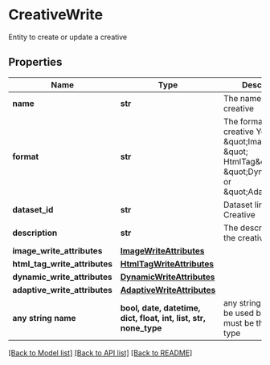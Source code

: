 # CreativeWrite

Entity to create or update a creative

## Properties
Name | Type | Description | Notes
------------ | ------------- | ------------- | -------------
**name** | **str** | The name of the creative | 
**format** | **str** | The format of the creative  You can use \&quot;Image\&quot;, \&quot; HtmlTag\&quot;, \&quot;Dynamic\&quot; or \&quot;Adaptive\&quot; | 
**dataset_id** | **str** | Dataset linked to the Creative | 
**description** | **str** | The description of the creative | [optional] 
**image_write_attributes** | [**ImageWriteAttributes**](ImageWriteAttributes.md) |  | [optional] 
**html_tag_write_attributes** | [**HtmlTagWriteAttributes**](HtmlTagWriteAttributes.md) |  | [optional] 
**dynamic_write_attributes** | [**DynamicWriteAttributes**](DynamicWriteAttributes.md) |  | [optional] 
**adaptive_write_attributes** | [**AdaptiveWriteAttributes**](AdaptiveWriteAttributes.md) |  | [optional] 
**any string name** | **bool, date, datetime, dict, float, int, list, str, none_type** | any string name can be used but the value must be the correct type | [optional]

[[Back to Model list]](../README.md#documentation-for-models) [[Back to API list]](../README.md#documentation-for-api-endpoints) [[Back to README]](../README.md)


